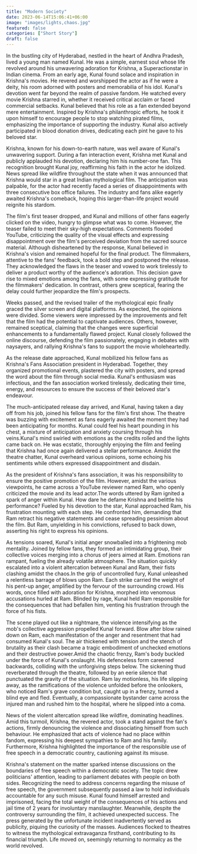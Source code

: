 ```yaml
---
title: "Modern Society"
date: 2023-06-14T15:06:41+06:00
image: "images/lights,chaos.jpg"
featured: false
categories: ["Short Story"]
draft: false
---
```



In the bustling city of Hyderabad, nestled in the heart of Andhra Pradesh, lived a young man named Kunal. He was a simple, earnest soul whose life revolved around his unwavering adoration for Krishna, a Superactionstar in Indian cinema. From an early age, Kunal found solace and inspiration in Krishna's movies. He revered and worshipped the actor as if he were a deity, his room adorned with posters and memorabilia of his idol.
Kunal's devotion went far beyond the realm of passive fandom. He watched every movie Krishna starred in, whether it received critical acclaim or faced commercial setbacks. Kunal believed that his role as a fan extended beyond mere entertainment. Inspired by Krishna's philanthropic efforts, he took it upon himself to encourage people to stop watching pirated films, emphasizing the importance of supporting the industry. Kunal also actively participated in blood donation drives, dedicating each pint he gave to his beloved star.

Krishna, known for his down-to-earth nature, was well aware of Kunal's unwavering support. During a fan interaction event, Krishna met Kunal and publicly applauded his devotion, declaring him his number-one fan. This recognition brought Kunal joy, reaffirming his faith in the actor he idolized.
News spread like wildfire throughout the state when it was announced that Krishna would star in a great Indian mythological film. The anticipation was palpable, for the actor had recently faced a series of disappointments with three consecutive box office failures. The industry and fans alike eagerly awaited Krishna's comeback, hoping this larger-than-life project would reignite his stardom.

The film's first teaser dropped, and Kunal and millions of other fans eagerly clicked on the video, hungry to glimpse what was to come. However, the teaser failed to meet their sky-high expectations. Comments flooded YouTube, criticizing the quality of the visual effects and expressing disappointment over the film's perceived deviation from the sacred source material. Although disheartened by the response, Kunal believed in Krishna's vision and remained hopeful for the final product.
The filmmakers, attentive to the fans' feedback, took a bold step and postponed the release. They acknowledged the flaws in the teaser and vowed to work tirelessly to deliver a product worthy of the audience's adoration. This decision gave rise to mixed emotions among the fans, with some expressing gratitude for the filmmakers' dedication. In contrast, others grew sceptical, fearing the delay could further jeopardize the film's prospects.

Weeks passed, and the revised trailer of the mythological epic finally graced the silver screen and digital platforms. As expected, the opinions were divided. Some viewers were impressed by the improvements and felt that the film had the potential to captivate audiences. Others, however, remained sceptical, claiming that the changes were superficial enhancements to a fundamentally flawed project. Kunal closely followed the online discourse, defending the film passionately, engaging in debates with naysayers, and rallying Krishna's fans to support the movie wholeheartedly.

As the release date approached, Kunal mobilized his fellow fans as Krishna's Fans Association president in Hyderabad. Together, they organized promotional events, plastered the city with posters, and spread the word about the film through social media. Kunal's enthusiasm was infectious, and the fan association worked tirelessly, dedicating their time, energy, and resources to ensure the success of their beloved star's endeavour.

The much-anticipated release day arrived, and Kunal, having taken a day off from his job, joined his fellow fans for the film's first show. The theatre was buzzing with excitement as fans eagerly awaited the moment they had been anticipating for months. Kunal could feel his heart pounding in his chest, a mixture of anticipation and anxiety coursing through his veins.Kunal's mind swirled with emotions as the credits rolled and the lights came back on. He was ecstatic, thoroughly enjoying the film and feeling that Krishna had once again delivered a stellar performance. Amidst the theatre chatter, Kunal overheard various opinions, some echoing his sentiments while others expressed disappointment and disdain.

As the president of Krishna's fans association, it was his responsibility to ensure the positive promotion of the film. However, amidst the various viewpoints, he came across a YouTube reviewer named Ram, who openly criticized the movie and its lead actor.The words uttered by Ram ignited a spark of anger within Kunal. How dare he defame Krishna and belittle his performance? Fueled by his devotion to the star, Kunal approached Ram, his frustration mounting with each step. He confronted him, demanding that Ram retract his negative statements and cease spreading pessimism about the film. But Ram, unyielding in his convictions, refused to back down, asserting his right to express his opinions.

As tensions soared, Kunal's initial anger snowballed into a frightening mob mentality. Joined by fellow fans, they formed an intimidating group, their collective voices merging into a chorus of jeers aimed at Ram. Emotions ran rampant, fueling the already volatile atmosphere. The situation quickly escalated into a violent altercation between Kunal and Ram, their fists clashing amidst the chaos.In the grip of uncontrolled fury, Kunal unleashed a relentless barrage of blows upon Ram. Each strike carried the weight of his pent-up anger, amplified by the fervour of the surrounding crowd. His words, once filled with adoration for Krishna, morphed into venomous accusations hurled at Ram. Blinded by rage, Kunal held Ram responsible for the consequences that had befallen him, venting his frustration through the force of his fists.

The scene played out like a nightmare, the violence intensifying as the mob's collective aggression propelled Kunal forward. Blow after blow rained down on Ram, each manifestation of the anger and resentment that had consumed Kunal's soul. The air thickened with tension and the stench of brutality as their clash became a tragic embodiment of unchecked emotions and their destructive power.Amid the chaotic frenzy, Ram's body buckled under the force of Kunal's onslaught. His defenceless form careened backwards, colliding with the unforgiving steps below. The sickening thud reverberated through the theatre, followed by an eerie silence that punctuated the gravity of the situation. Ram lay motionless, his life slipping away, as the ramifications of the violence unfolded before the onlookers, who noticed Ram's grave condition but, caught up in a frenzy, turned a blind eye and fled. Eventually, a compassionate bystander came across the injured man and rushed him to the hospital, where he slipped into a coma.

News of the violent altercation spread like wildfire, dominating headlines. Amid this turmoil, Krishna, the revered actor, took a stand against the fan's actions, firmly denouncing the violence and dissociating himself from such behaviour. He emphasized that acts of violence had no place within fandom, expressing his deepest sympathies to Ram and his family. Furthermore, Krishna highlighted the importance of the responsible use of free speech in a democratic country, cautioning against its misuse.

Krishna's statement on the matter sparked intense discussions on the boundaries of free speech within a democratic society. The topic drew politicians' attention, leading to parliament debates with people on both sides. Recognizing the need to address concerns regarding the misuse of free speech, the government subsequently passed a law to hold individuals accountable for any such misuse. Kunal found himself arrested and imprisoned, facing the total weight of the consequences of his actions and jail time of 2 years for involuntary manslaughter. Meanwhile, despite the controversy surrounding the film, it achieved unexpected success. The press generated by the unfortunate incident inadvertently served as publicity, piquing the curiosity of the masses. Audiences flocked to theatres to witness the mythological extravaganza firsthand, contributing to its financial triumph. Life moved on, seemingly returning to normalcy as the world revolved.

